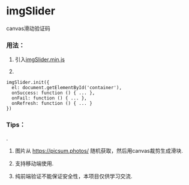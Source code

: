 # imgSlider
canvas滑动验证码


### 用法：
1. 引入[imgSlider.min.js](https://github.com/caishuaijun/ImageSlider/blob/master/dist/imgSlider.min.js)

2.
```
imgSlider.init({
  el: document.getElementById('container'),
  onSuccess: function () { ... },
  onFail: function () { ... },
  onRefresh: function () { ... }
})
```

### Tips：
.
1. 图片从 https://picsum.photos/ 随机获取，然后用canvas裁剪生成滑块.

2. 支持移动端使用.

3. 纯前端验证不能保证安全性，本项目仅供学习交流.
